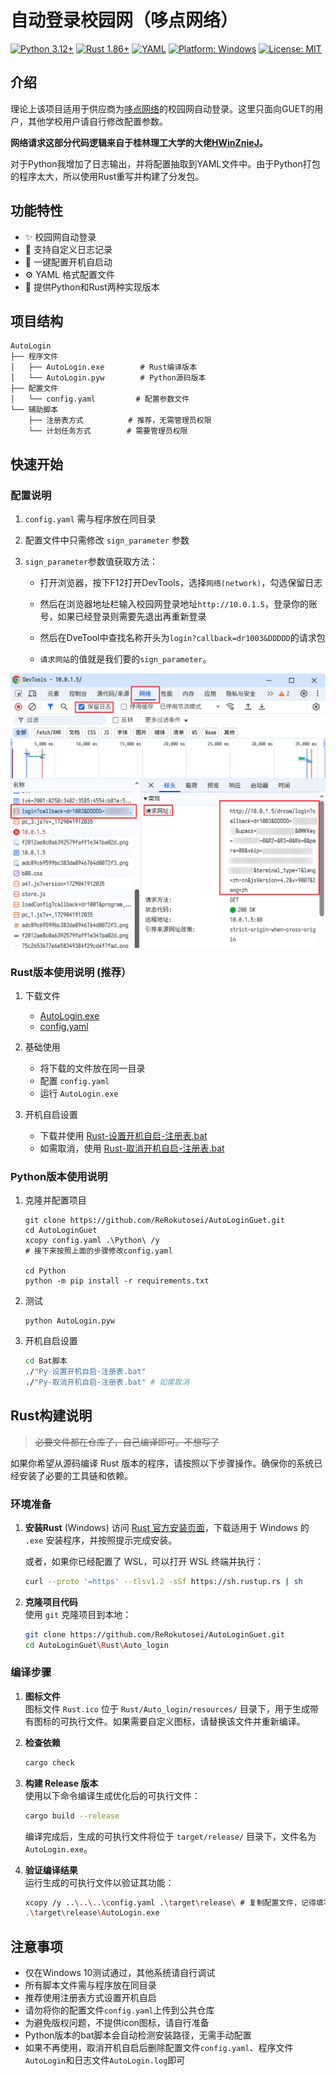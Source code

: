 # 自动登录校园网（哆点网络）

[![Python 3.12+](https://img.shields.io/badge/python-3.12%2B-blue)](https://www.python.org/)
[![Rust 1.86+](https://img.shields.io/badge/rust-1.86+-orange)](https://www.rust-lang.org/)
[![YAML](https://img.shields.io/badge/yaml-1.2-blue)](https://yaml.org/)
[![Platform: Windows](https://img.shields.io/badge/platform-Windows-green)](https://www.microsoft.com/zh-cn/windows)
[![License: MIT](https://img.shields.io/badge/license-MIT-green)](LICENSE)

## 介绍
理论上该项目适用于供应商为[哆点网络](https://doctorcom.com/)的校园网自动登录。这里只面向GUET的用户，其他学校用户请自行修改配置参数。

**网络请求这部分代码逻辑来自于桂林理工大学的大佬[HWinZnieJ](https://www.bilibili.com/opus/646733491161006112#reply258018351937)。**

对于Python我增加了日志输出，并将配置抽取到YAML文件中。由于Python打包的程序太大，所以使用Rust重写并构建了分发包。

## 功能特性
- ✨ 校园网自动登录
- 📝 支持自定义日志记录
- 🔄 一键配置开机自启动
- ⚙️ YAML 格式配置文件
- 🚀 提供Python和Rust两种实现版本

## 项目结构
```
AutoLogin
├── 程序文件
│   ├── AutoLogin.exe        # Rust编译版本
│   └── AutoLogin.pyw        # Python源码版本
├── 配置文件
│   └── config.yaml         # 配置参数文件
└── 辅助脚本
    ├── 注册表方式          # 推荐，无需管理员权限
    └── 计划任务方式        # 需要管理员权限
```

## 快速开始

### 配置说明
1. `config.yaml` 需与程序放在同目录
2. 配置文件中只需修改 `sign_parameter` 参数
3. `sign_parameter`参数值获取方法：

    - 打开浏览器，按下F12打开DevTools，选择`网络(network)`，勾选保留日志
    
    - 然后在浏览器地址栏输入校园网登录地址`http://10.0.1.5`，登录你的账号，如果已经登录则需要先退出再重新登录
    
    - 然后在DveTool中查找名称开头为`login?callback=dr1003&DDDDD`的请求包
    
    - `请求网站`的值就是我们要的`sign_parameter`。

![sign参数获取示意图](image.png)

### Rust版本使用说明 (推荐）
1. 下载文件
   - [AutoLogin.exe](https://github.com/ReRokutosei/AutoLoginGuet/releases/download/v0.9/AutoLogin.exe)
   - [config.yaml](https://github.com/ReRokutosei/AutoLoginGuet/releases/download/v0.9/config.yaml)

2. 基础使用
   - 将下载的文件放在同一目录
   - 配置 `config.yaml`
   - 运行 `AutoLogin.exe`

3. 开机自启设置
   - 下载并使用 [Rust-设置开机自启-注册表.bat](https://github.com/ReRokutosei/AutoLoginGuet/releases/download/v0.9/Rust_Set_Starup.bat)
   - 如需取消，使用 [Rust-取消开机自启-注册表.bat](https://github.com/ReRokutosei/AutoLoginGuet/releases/download/v0.9/Rust_Cancel_Starup.bat)

### Python版本使用说明
1. 克隆并配置项目
   ```shell
   git clone https://github.com/ReRokutosei/AutoLoginGuet.git
   cd AutoLoginGuet
   xcopy config.yaml .\Python\ /y
   # 接下来按照上面的步骤修改config.yaml

   cd Python
   python -m pip install -r requirements.txt
   ```

2. 测试
   ```shell
   python AutoLogin.pyw
   ```


3. 开机自启设置
   ```sh
   cd Bat脚本
   ./"Py-设置开机自启-注册表.bat"
   ./"Py-取消开机自启-注册表.bat" # 如需取消
   ```

## Rust构建说明
   >~~必要文件都在仓库了，自己编译即可。不想写了~~

如果你希望从源码编译 Rust 版本的程序，请按照以下步骤操作。确保你的系统已经安装了必要的工具链和依赖。

### **环境准备**

1. **安装Rust**  (Windows)
   访问 [Rust 官方安装页面](https://www.rust-lang.org/tools/install)，下载适用于 Windows 的 `.exe` 安装程序，并按照提示完成安装。

   或者，如果你已经配置了 WSL，可以打开 WSL 终端并执行：
   ```sh
   curl --proto '=https' --tlsv1.2 -sSf https://sh.rustup.rs | sh
   ```

2. **克隆项目代码**  
   使用 `git` 克隆项目到本地：
   ```sh
   git clone https://github.com/ReRokutosei/AutoLoginGuet.git
   cd AutoLoginGuet\Rust\Auto_login
   ```


### **编译步骤**

1. **图标文件**  
  图标文件 `Rust.ico` 位于 `Rust/Auto_login/resources/` 目录下，用于生成带有图标的可执行文件。如果需要自定义图标，请替换该文件并重新编译。

2. **检查依赖**  
   ```sh
   cargo check
   ```

3. **构建 Release 版本**  
   使用以下命令编译生成优化后的可执行文件：
   ```sh
   cargo build --release
   ```
   编译完成后，生成的可执行文件将位于 `target/release/` 目录下，文件名为 `AutoLogin.exe`。

4. **验证编译结果**  
   运行生成的可执行文件以验证其功能：
   ```sh
   xcopy /y ..\..\..\config.yaml .\target\release\ # 复制配置文件，记得填写必要参数
   .\target\release\AutoLogin.exe
   ```

## 注意事项

- 仅在Windows 10测试通过，其他系统请自行调试
- 所有脚本文件需与程序放在同目录
- 推荐使用注册表方式设置开机自启
- 请勿将你的配置文件`config.yaml`上传到公共仓库
- 为避免版权问题，不提供icon图标，请自行准备
- Python版本的bat脚本会自动检测安装路径，无需手动配置
- 如果不再使用，取消开机自启后删除配置文件`config.yaml`、程序文件`AutoLogin`和日志文件`AutoLogin.log`即可
